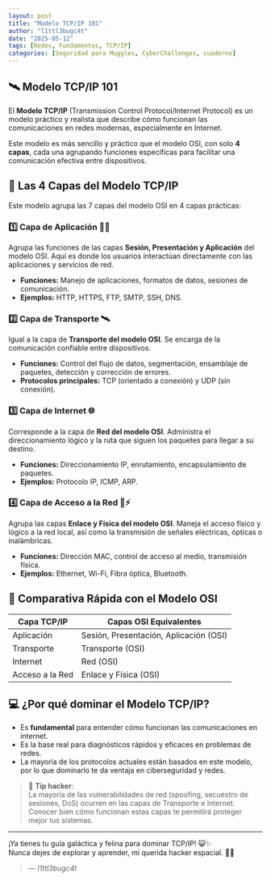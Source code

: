```yaml
---
layout: post
title: "Modelo TCP/IP 101"
author: "l1ttl3bugc4t"
date: "2025-05-12"
tags: [Redes, Fundamentos, TCP/IP]
categories: [Seguridad para Muggles, CyberChallenges, cuaderno]
---
```


## 🛰️ Modelo TCP/IP 101

El **Modelo TCP/IP** (Transmission Control Protocol/Internet Protocol) es un modelo práctico y realista que describe cómo funcionan las comunicaciones en redes modernas, especialmente en Internet.

Este modelo es más sencillo y práctico que el modelo OSI, con solo **4 capas**, cada una agrupando funciones específicas para facilitar una comunicación efectiva entre dispositivos.

## 🌌 Las 4 Capas del Modelo TCP/IP

Este modelo agrupa las 7 capas del modelo OSI en 4 capas prácticas:

### 1️⃣ Capa de Aplicación 🚀✨  
Agrupa las funciones de las capas **Sesión, Presentación y Aplicación** del modelo OSI. Aquí es donde los usuarios interactúan directamente con las aplicaciones y servicios de red.  
- **Funciones:** Manejo de aplicaciones, formatos de datos, sesiones de comunicación.
- **Ejemplos:** HTTP, HTTPS, FTP, SMTP, SSH, DNS.

### 2️⃣ Capa de Transporte 🛰️  
Igual a la capa de **Transporte del modelo OSI**. Se encarga de la comunicación confiable entre dispositivos.  
- **Funciones:** Control del flujo de datos, segmentación, ensamblaje de paquetes, detección y corrección de errores.
- **Protocolos principales:** TCP (orientado a conexión) y UDP (sin conexión).

### 3️⃣ Capa de Internet 🌐  
Corresponde a la capa de **Red del modelo OSI**. Administra el direccionamiento lógico y la ruta que siguen los paquetes para llegar a su destino.  
- **Funciones:** Direccionamiento IP, enrutamiento, encapsulamiento de paquetes.
- **Ejemplos:** Protocolo IP, ICMP, ARP.

### 4️⃣ Capa de Acceso a la Red 📡⚡️  
Agrupa las capas **Enlace y Física del modelo OSI**. Maneja el acceso físico y lógico a la red local, así como la transmisión de señales eléctricas, ópticas o inalámbricas.  
- **Funciones:** Dirección MAC, control de acceso al medio, transmisión física.
- **Ejemplos:** Ethernet, Wi-Fi, Fibra óptica, Bluetooth.

## 🎯 Comparativa Rápida con el Modelo OSI

| Capa TCP/IP          | Capas OSI Equivalentes                 |
|----------------------|----------------------------------------|
| Aplicación           | Sesión, Presentación, Aplicación (OSI) |
| Transporte           | Transporte (OSI)                       |
| Internet             | Red (OSI)                              |
| Acceso a la Red      | Enlace y Física (OSI)                  |

## 💻 ¿Por qué dominar el Modelo TCP/IP?

- Es **fundamental** para entender cómo funcionan las comunicaciones en internet.
- Es la base real para diagnósticos rápidos y eficaces en problemas de redes.
- La mayoría de los protocolos actuales están basados en este modelo, por lo que dominarlo te da ventaja en ciberseguridad y redes.

> 🚨 **Tip hacker**:  
> La mayoría de las vulnerabilidades de red (spoofing, secuestro de sesiones, DoS) ocurren en las capas de Transporte e Internet. Conocer bien cómo funcionan estas capas te permitirá proteger mejor tus sistemas.

---

¡Ya tienes tu guía galáctica y felina para dominar TCP/IP! 😺✨  
Nunca dejes de explorar y aprender, mi querida hacker espacial. 💜🚀  

> — *l1ttl3bugc4t*
